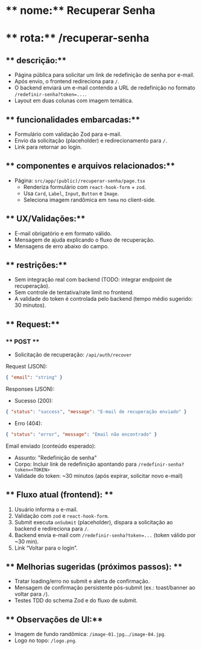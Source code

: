 # ** nome:** Recuperar Senha
# ** rota:** /recuperar-senha

## ** descrição:** 
- Página pública para solicitar um link de redefinição de senha por e-mail.
- Após envio, o frontend redireciona para `/`.
- O backend enviará um e-mail contendo a URL de redefinição no formato `/redefinir-senha?token=...`.
- Layout em duas colunas com imagem temática.

## ** funcionalidades embarcadas:** 
- Formulário com validação Zod para e-mail.
- Envio da solicitação (placeholder) e redirecionamento para `/`.
- Link para retornar ao login.

## ** componentes e arquivos relacionados:**
- Página: `src/app/(public)/recuperar-senha/page.tsx`
  - Renderiza formulário com `react-hook-form` + `zod`.
  - Usa `Card`, `Label`, `Input`, `Button` e `Image`.
  - Seleciona imagem randômica em `tema` no client-side.

## ** UX/Validações:**
- E-mail obrigatório e em formato válido.
- Mensagem de ajuda explicando o fluxo de recuperação.
- Mensagens de erro abaixo do campo.

## ** restrições:** 
- Sem integração real com backend (TODO: integrar endpoint de recuperação).
- Sem controle de tentativa/rate limit no frontend.
- A validade do token é controlada pelo backend (tempo médio sugerido: 30 minutos).

## ** Request:** 

### ** POST **
- Solicitação de recuperação: `/api/auth/recover`

Request (JSON):
```json
{ "email": "string" }
```

Responses (JSON):
- Sucesso (200):
```json
{ "status": "success", "message": "E-mail de recuperação enviado" }
```
- Erro (404):
```json
{ "status": "error", "message": "Email não encontrado" }
```

Email enviado (conteúdo esperado):
- Assunto: "Redefinição de senha"
- Corpo: Incluir link de redefinição apontando para `/redefinir-senha?token=<TOKEN>`
- Validade do token: ~30 minutos (após expirar, solicitar novo e-mail)

## ** Fluxo atual (frontend): **
1. Usuário informa o e-mail.
2. Validação com `zod` e `react-hook-form`.
3. Submit executa `onSubmit` (placeholder), dispara a solicitação ao backend e redireciona para `/`.
4. Backend envia e-mail com `/redefinir-senha?token=...` (token válido por ~30 min).
5. Link “Voltar para o login”.

## ** Melhorias sugeridas (próximos passos): **
- Tratar loading/erro no submit e alerta de confirmação.
- Mensagem de confirmação persistente pós-submit (ex.: toast/banner ao voltar para `/`).
- Testes TDD do schema Zod e do fluxo de submit.

## ** Observações de UI:**
- Imagem de fundo randômica: `/image-01.jpg`…`/image-04.jpg`.
- Logo no topo: `/logo.png`.
